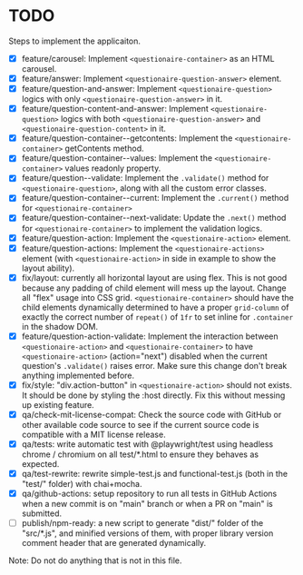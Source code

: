 # TODO

Steps to implement the applicaiton.

- [x] feature/carousel: Implement `<questionaire-container>` as an HTML carousel.
- [x] feature/answer: Implement `<questionaire-question-answer>` element.
- [x] feature/question-and-answer: Implement `<questionaire-question>` logics with only `<questionaire-question-answer>` in it.
- [x] feature/question-content-and-answer: Implement `<questionaire-question>` logics with both
`<questionaire-question-answer>` and `<questionaire-question-content>` in it.
- [x] feature/question-container--getcontents: Implement the `<questionaire-container>` getContents method.
- [x] feature/question-container--values: Implement the `<questionaire-container>` values readonly property.
- [x] feature/question--validate: Implement the `.validate()` method for `<questionaire-question>`, along with all the custom error classes.
- [x] feature/question-container--current: Implement the `.current()` method for `<questionaire-container>`
- [x] feature/question-container--next-validate: Update the `.next()` method for `<questionaire-container>` to implement the validation logics.
- [x] feature/question-action: Implement the `<questionaire-action>` element.
- [x] feature/question-actions: Implement the `<questionaire-actions>` element (with `<questionaire-action>` in side in example to show the layout ability).
- [x] fix/layout: currently all horizontal layout are using flex. This is not good because any padding of child element will mess up the layout. Change all "flex" usage into CSS grid. `<questionaire-container>` should have the child elements dynamically determined to have a proper `grid-column` of exactly the correct number of `repeat()` of `1fr` to set inline for `.container` in the shadow DOM.
- [x] feature/question-action-validate: Implement the interaction between `<questionaire-action>` and `<questionaire-container>` to have `<questionaire-action>` (action="next") disabled when the current question's `.validate()` raises error. Make sure this change don't break anything implemented before.
- [x] fix/style: "div.action-button" in `<questionaire-action>` should not exists. It should be done by styling the :host directly. Fix this without messing up existing feature.
- [x] qa/check-mit-license-compat: Check the source code with GitHub or other available code source to see if the current source code is compatible with a MIT license release.
- [x] qa/tests: write automatic test with @playwright/test using headless chrome / chromium on all test/*.html to ensure they behaves as expected.
- [x] qa/test-rewrite: rewrite simple-test.js and functional-test.js (both in the "test/" folder) with chai+mocha.
- [x] qa/github-actions: setup repository to run all tests in GitHub Actions when a new commit is on "main" branch or when a PR on "main" is submitted.
- [ ] publish/npm-ready: a new script to generate "dist/" folder of the "src/*.js", and minified versions of them, with proper library version comment header that are generated dynamically.

Note: Do not do anything that is not in this file.
